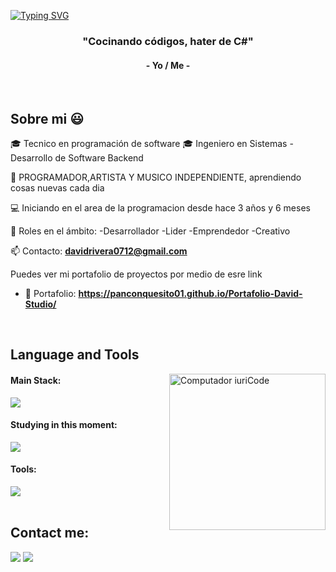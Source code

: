 [![Typing SVG](https://readme-typing-svg.herokuapp.com?color=FF3670&size=35&center=true&vCenter=true&width=1000&lines=Welcome+to+my+GitHub+profile!;My+name+is+David+Rivera;I+am+a+software+programmer)](https://git.io/typing-svg)

<h3 align="center">"Cocinando códigos, hater de C#"</h3>
<h4 align="center">- Yo / Me -</h4>

<br>
<h2>Sobre mi 😃</h2>
<!--Intro start-->

<p align="left">
🎓 Tecnico en programación de software
🎓 Ingeniero en Sistemas - Desarrollo de Software Backend

🎥 PROGRAMADOR,ARTISTA Y MUSICO INDEPENDIENTE, aprendiendo cosas nuevas cada dia 

💻 Iniciando en el area de la programacion desde hace 3 años y 6 meses

📝 Roles en el ámbito:
  -Desarrollador
  -Lider
  -Emprendedor
  -Creativo

📫 Contacto: **davidrivera0712@gmail.com**

Puedes ver mi portafolio de proyectos por medio de esre link
- 💼 Portafolio: **https://panconquesito01.github.io/Portafolio-David-Studio/**
<!--Intro end-->
  </p>
<br>

## Language and Tools

<img src="https://raw.githubusercontent.com/MicaelliMedeiros/micaellimedeiros/master/image/computer-illustration.png" min-width="250px" max-width="250px" width="250px" align="right" alt="Computador iuriCode">

#### Main Stack:
  <img src="https://skillicons.dev/icons?i=androidstudio,java,kotlin,firebase,git,github,vscode,visualstudio,dotnet,cs,windows,ai,ps&perline,xml=5" />


#### Studying in this moment:
  <img src="https://skillicons.dev/icons?i=dart,flutter,py,css,html,js,mysql,sqlite,cs,dotnet,vscode=5" />

#### Tools:

  <img src="https://skillicons.dev/icons?i=androidstudio,firebase,git,github,vscode,visualstudio,windows,=5" />

<br>
<br>

## Contact me:
<div>
<a href="https://www.instagram.com/david_rivera2507/" target="_blank"><img loading="lazy" src="https://img.shields.io/badge/-Instagram-%23E4405F?style=for-the-badge&logo=instagram&logoColor=white" target="_blank"></a>
<a href = "mailto: davidrivera0712@gmail.com"><img loading="lazy" src="https://img.shields.io/badge/Gmail-D14836?style=for-the-badge&logo=gmail&logoColor=white" target="_blank"></a>
</div>
